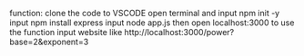 function: clone the code to VSCODE open terminal and input npm init -y
input npm install express
input node app.js 
then open localhost:3000
to use the function input website like http://localhost:3000/power?base=2&exponent=3
